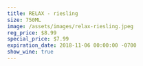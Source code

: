 ```yaml
---
title: RELAX - riesling
size: 750ML
image: /assets/images/relax-riesling.jpeg
reg_price: $8.99
special_price: $7.99
expiration_date: 2018-11-06 00:00:00 -0700
show_wine: true
---
```


